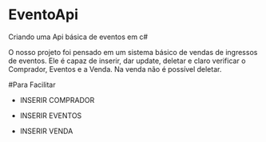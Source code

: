 # EventoApi
Criando uma Api básica de eventos em c#

O nosso projeto foi pensado em um sistema básico de vendas de ingressos de eventos. Ele é capaz de inserir, dar update, deletar e claro verificar o Comprador, Eventos e a Venda. Na venda não é possível deletar. 

#Para Facilitar
- INSERIR COMPRADOR


- INSERIR EVENTOS


- INSERIR VENDA
